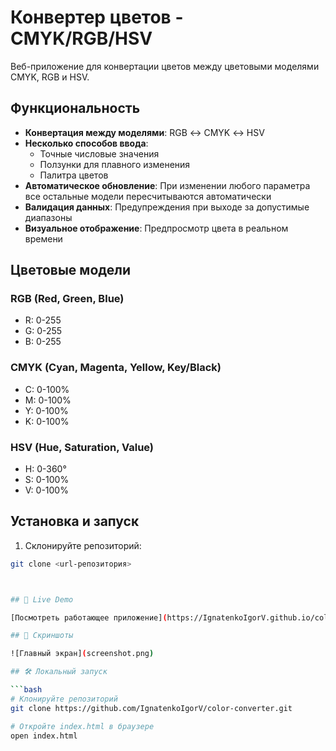 # Конвертер цветов - CMYK/RGB/HSV

Веб-приложение для конвертации цветов между цветовыми моделями CMYK, RGB и HSV.

## Функциональность

- **Конвертация между моделями**: RGB ↔ CMYK ↔ HSV
- **Несколько способов ввода**:
  - Точные числовые значения
  - Ползунки для плавного изменения
  - Палитра цветов
- **Автоматическое обновление**: При изменении любого параметра все остальные модели пересчитываются автоматически
- **Валидация данных**: Предупреждения при выходе за допустимые диапазоны
- **Визуальное отображение**: Предпросмотр цвета в реальном времени

## Цветовые модели

### RGB (Red, Green, Blue)
- R: 0-255
- G: 0-255  
- B: 0-255

### CMYK (Cyan, Magenta, Yellow, Key/Black)
- C: 0-100%
- M: 0-100%
- Y: 0-100%
- K: 0-100%

### HSV (Hue, Saturation, Value)
- H: 0-360°
- S: 0-100%
- V: 0-100%

## Установка и запуск

1. Склонируйте репозиторий:
```bash
git clone <url-репозитория>



## 🚀 Live Demo

[Посмотреть работающее приложение](https://IgnatenkoIgorV.github.io/color-converter/)

## 📸 Скриншоты

![Главный экран](screenshot.png)

## 🛠 Локальный запуск

```bash
# Клонируйте репозиторий
git clone https://github.com/IgnatenkoIgorV/color-converter.git

# Откройте index.html в браузере
open index.html
```
